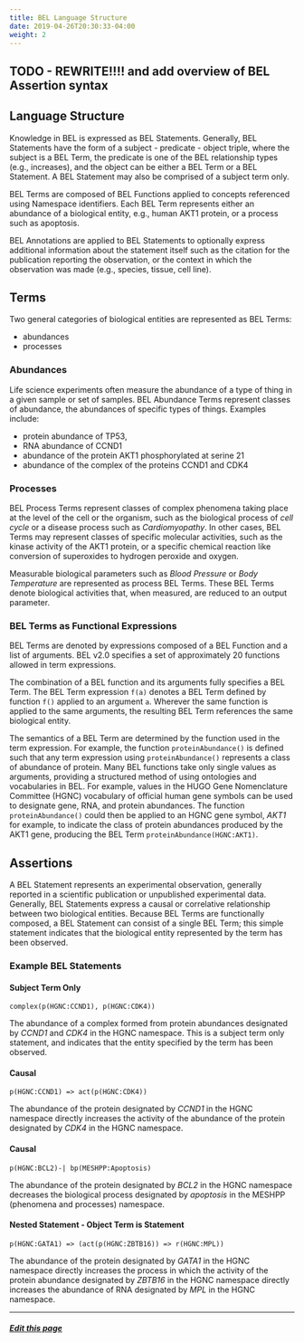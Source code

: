 ```yaml
---
title: BEL Language Structure
date: 2019-04-26T20:30:33-04:00
weight: 2
---
```


## TODO - REWRITE!!!! and add overview of BEL Assertion syntax

## Language Structure

Knowledge in BEL is expressed as BEL Statements. Generally, BEL Statements have the form of a subject - predicate - object triple, where the subject is a BEL Term, the predicate is one of the BEL relationship types (e.g., increases), and the object can be either a BEL Term or a BEL Statement. A BEL Statement may also be comprised of a subject term only.

BEL Terms are composed of BEL Functions applied to concepts referenced using Namespace identifiers. Each BEL Term represents either an abundance of a biological entity, e.g., human AKT1 protein, or a process such as apoptosis.

BEL Annotations are applied to BEL Statements to optionally express additional information about the statement itself such as the citation for the publication reporting the observation, or the context in which the observation was made (e.g., species, tissue, cell line).

## Terms

Two general categories of biological entities are represented as BEL Terms:

* abundances
* processes


### Abundances


Life science experiments often measure the abundance of a type of thing in a given sample or set of samples. BEL Abundance Terms represent classes of abundance, the abundances of specific types of things. Examples include:

* protein abundance of TP53,
* RNA abundance of CCND1
* abundance of the protein AKT1 phosphorylated at serine 21
* abundance of the complex of the proteins CCND1 and CDK4

### Processes

BEL Process Terms represent classes of complex phenomena taking place at the level of the cell or the organism, such as the biological process of *cell cycle* or a disease process such as *Cardiomyopathy*. In other cases, BEL Terms may represent classes of specific molecular activities, such as the kinase activity of the AKT1 protein, or a specific chemical reaction like conversion of superoxides to hydrogen peroxide and oxygen.

Measurable biological parameters such as *Blood Pressure* or *Body Temperature* are represented as process BEL Terms. These BEL Terms denote biological activities that, when measured, are reduced to an output parameter.

### BEL Terms as Functional Expressions


BEL Terms are denoted by expressions composed of a BEL Function and a list of arguments. BEL v2.0 specifies a set of approximately 20 functions allowed in term expressions.

The combination of a BEL function and its arguments fully specifies a BEL Term. The BEL Term expression `f(a)` denotes a BEL Term defined by function `f()` applied to an argument `a`. Wherever the same function is applied to the same arguments, the resulting BEL Term references the same biological entity.

The semantics of a BEL Term are determined by the function used in the term expression. For example, the function `proteinAbundance()` is defined such that any term expression using `proteinAbundance()` represents a class of abundance of protein. Many BEL functions take only single values as arguments, providing a structured method of using ontologies and vocabularies in BEL. For example, values in the HUGO Gene Nomenclature Committee (HGNC) vocabulary of official human gene symbols can be used to designate gene, RNA, and protein abundances. The function `proteinAbundance()` could then be applied to an HGNC gene symbol, *AKT1* for example, to indicate the class of protein abundances produced by the AKT1 gene, producing the BEL Term `proteinAbundance(HGNC:AKT1)`.


## Assertions

A BEL Statement represents an experimental observation, generally reported in a scientific publication or unpublished experimental data. Generally, BEL Statements express a causal or correlative relationship between two biological entities. Because BEL Terms are functionally composed, a BEL Statement can consist of a single BEL Term; this simple statement indicates that the biological entity represented by the term has been observed.

### Example BEL Statements


####  Subject Term Only


    complex(p(HGNC:CCND1), p(HGNC:CDK4))

The abundance of a complex formed from protein abundances designated by *CCND1* and *CDK4* in the HGNC namespace. This is a subject term only statement, and indicates that the entity specified by the term has been observed.

#### Causal


    p(HGNC:CCND1) => act(p(HGNC:CDK4))

The abundance of the protein designated by *CCND1* in the HGNC namespace directly increases the activity of the abundance of the protein designated by *CDK4* in the HGNC namespace.

#### Causal


    p(HGNC:BCL2)-| bp(MESHPP:Apoptosis)

The abundance of the protein designated by *BCL2* in the HGNC namespace decreases the biological process designated by *apoptosis* in the MESHPP (phenomena and processes) namespace.

#### Nested Statement - Object Term is Statement


    p(HGNC:GATA1) => (act(p(HGNC:ZBTB16)) => r(HGNC:MPL))

The abundance of the protein designated by *GATA1* in the HGNC namespace directly increases the process in which the activity of the protein abundance designated by *ZBTB16* in the HGNC namespace directly increases the abundance of RNA designated by *MPL* in the HGNC namespace.

---
##### [Edit this page](https://github.com/belbio/bel_lang_ws/edit/master/content/language/structure.md)
